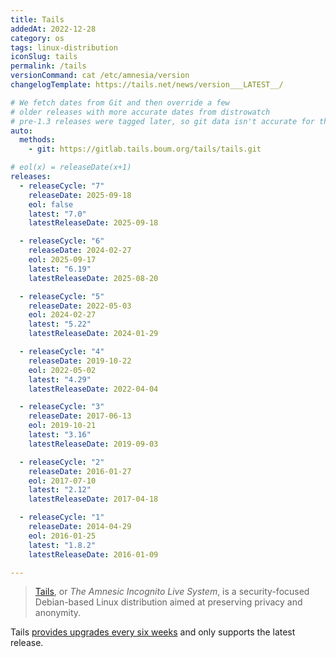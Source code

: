 ```yaml
---
title: Tails
addedAt: 2022-12-28
category: os
tags: linux-distribution
iconSlug: tails
permalink: /tails
versionCommand: cat /etc/amnesia/version
changelogTemplate: https://tails.net/news/version___LATEST__/

# We fetch dates from Git and then override a few
# older releases with more accurate dates from distrowatch
# pre-1.3 releases were tagged later, so git data isn't accurate for those.
auto:
  methods:
    - git: https://gitlab.tails.boum.org/tails/tails.git

# eol(x) = releaseDate(x+1)
releases:
  - releaseCycle: "7"
    releaseDate: 2025-09-18
    eol: false
    latest: "7.0"
    latestReleaseDate: 2025-09-18

  - releaseCycle: "6"
    releaseDate: 2024-02-27
    eol: 2025-09-17
    latest: "6.19"
    latestReleaseDate: 2025-08-20

  - releaseCycle: "5"
    releaseDate: 2022-05-03
    eol: 2024-02-27
    latest: "5.22"
    latestReleaseDate: 2024-01-29

  - releaseCycle: "4"
    releaseDate: 2019-10-22
    eol: 2022-05-02
    latest: "4.29"
    latestReleaseDate: 2022-04-04

  - releaseCycle: "3"
    releaseDate: 2017-06-13
    eol: 2019-10-21
    latest: "3.16"
    latestReleaseDate: 2019-09-03

  - releaseCycle: "2"
    releaseDate: 2016-01-27
    eol: 2017-07-10
    latest: "2.12"
    latestReleaseDate: 2017-04-18

  - releaseCycle: "1"
    releaseDate: 2014-04-29
    eol: 2016-01-25
    latest: "1.8.2"
    latestReleaseDate: 2016-01-09

---
```


> [Tails](https://tails.net/about/), or _The Amnesic Incognito Live System_, is a
> security-focused Debian-based Linux distribution aimed at preserving privacy and anonymity.

Tails [provides upgrades every six weeks](https://tails.net/support/faq/#upgrade) and only
supports the latest release.
